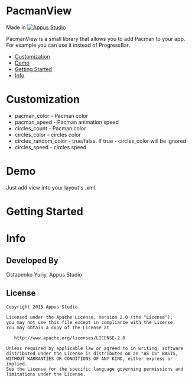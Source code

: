 # PacmanView
Made in [![Appus Studio](https://github.com/alexey-kubas-appus/PacmanView/blob/master/images/appus_logo.png)](http://appus.pro)

PacmanView is a small library that allows you to add Pacman to your app. For example you can use it instead of ProgressBar.

* [Customization](#Customization)
* [Demo](#Demo)
* [Getting Started](#getting-started)
* [Info](#Info)

# Customization

* pacman_color - Pacman color
* pacman_speed - Pacman animation speed
* circles_count - Pacman color
* circles_color - circles color
* circles_random_color - true/false. If true - circles_color will be ignored
* circles_speed - circles speed

# Demo

Just add view into your layout's .xml.

# Getting Started


# Info

## Developed By

Ostapenko Yuriy, Appus Studio

## License

```
Copyright 2015 Appus Studio.

Licensed under the Apache License, Version 2.0 (the "License");
you may not use this file except in compliance with the License.
You may obtain a copy of the License at

   http://www.apache.org/licenses/LICENSE-2.0

Unless required by applicable law or agreed to in writing, software
distributed under the License is distributed on an "AS IS" BASIS,
WITHOUT WARRANTIES OR CONDITIONS OF ANY KIND, either express or implied.
See the License for the specific language governing permissions and
limitations under the License.
```
